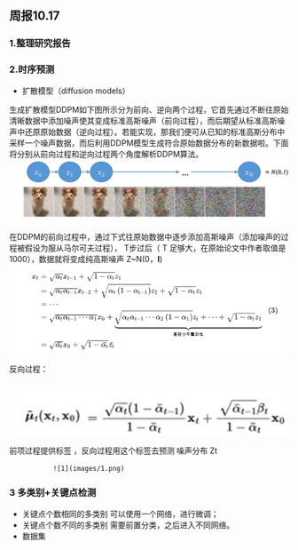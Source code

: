 ## 周报10.17

### 1.整理研究报告

### 2.时序预测 

- 扩散模型（diffusion models）

生成扩散模型DDPM如下图所示分为前向、逆向两个过程，它首先通过不断往原始清晰数据中添加噪声使其变成标准高斯噪声（前向过程），而后期望从标准高斯噪声中还原原始数据（逆向过程）。若能实现，那我们便可从已知的标准高斯分布中采样一个噪声数据，而后利用DDPM模型生成符合原始数据分布的新数据啦。下面将分别从前向过程和逆向过程两个角度解析DDPM算法。
                                   ![10.173](images/10170.png)
                                   
在DDPM的前向过程中，通过下式往原始数据中逐步添加高斯噪声（添加噪声的过程被假设为服从马尔可夫过程）， T步过后（ T 足够大，在原始论文中作者取值是1000），数据就将变成纯高斯噪声 Z~N(0，**I**)
                                 ![3](images/3.png)

反向过程：  

​                                     ![2](images/2.png)

   前项过程提供标签 ，反向过程用这个标签去预测 噪声分布 Zt
   
               ![1](images/1.png)
                                

### 3 多类别+关键点检测

- 关键点个数相同的多类别 可以使用一个网络，进行微调；
- 关键点个数不同的多类别 需要前置分类，之后进入不同网络。
- 数据集 

